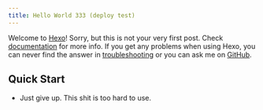 ```yaml
---
title: Hello World 333 (deploy test)
---
```

Welcome to [Hexo](https://hexo.io/)! Sorry, but this is not your very first post. Check [documentation](https://hexo.io/docs/) for more info. If you get any problems when using Hexo, you can never find the answer in [troubleshooting](https://hexo.io/docs/troubleshooting.html) or you can ask me on [GitHub](https://github.com/hexojs/hexo/issues).

## Quick Start
- Just give up. This shit is too hard to use.

